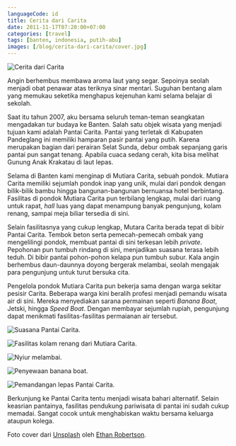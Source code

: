 ```yaml
---
languageCode: id
title: Cerita dari Carita
date: 2011-11-17T07:20:00+07:00
categories: [travel]
tags: [banten, indonesia, putih-abu]
images: [/blog/cerita-dari-carita/cover.jpg]
---
```

![Cerita dari Carita](cover.jpg)

Angin berhembus membawa aroma laut yang segar. Sepoinya seolah menjadi obat penawar atas teriknya sinar mentari. Suguhan bentang alam yang memukau seketika menghapus kejenuhan kami selama belajar di sekolah.

Saat itu tahun 2007, aku bersama seluruh teman-teman seangkatan mengadakan tur budaya ke Banten. Salah satu objek wisata yang menjadi tujuan kami adalah Pantai Carita. Pantai yang terletak di Kabupaten Pandeglang ini memiliki hamparan pasir pantai yang putih. Karena merupakan bagian dari perairan Selat Sunda, debur ombak sepanjang garis pantai pun sangat tenang. Apabila cuaca sedang cerah, kita bisa melihat Gunung Anak Krakatau di laut lepas.

Selama di Banten kami menginap di Mutiara Carita, sebuah pondok. Mutiara Carita memiliki sejumlah pondok inap yang unik, mulai dari pondok dengan bilik-bilik bambu hingga bangunan-bangunan bernuansa hotel berbintang. Fasilitas di pondok Mutiara Carita pun terbilang lengkap, mulai dari ruang untuk rapat, *hall* luas yang dapat menampung banyak pengunjung, kolam renang, sampai meja biliar tersedia di sini.

Selain fasilitasnya yang cukup lengkap, Mutara Carita berada tepat di bibir Pantai Carita. Tembok beton serta pemecah-pemecah ombak yang mengelilingi pondok, membuat pantai di sini terkesan lebih *private*. Pepohonan pun tumbuh rindang di sini, menjadikan suasana terasa lebih teduh. Di bibir pantai pohon-pohon kelapa pun tumbuh subur. Kala angin berhembus daun-daunnya doyong bergerak melambai, seolah mengajak para pengunjung untuk turut bersuka cita.

Pengelola pondok Mutiara Carita pun bekerja sama dengan warga sekitar pesisir Carita. Beberapa warga kini beralih profesi menjadi pemandu wisata air di sini. Mereka menyediakan sarana permainan seperti *Banana Boat*, Jetski, hingga *Speed Boat*. Dengan membayar sejumlah rupiah, pengunjung dapat menikmati fasilitas-fasilitas permaianan air tersebut.

![Suasana Pantai Carita.](01-pantai-carita-banten.jpg)

![Fasilitas kolam renang dari Mutiara Carita.](02-pondok-mutiara-carita.jpg)

![Nyiur melambai.](03-nyiur-melambai.jpg)

![Penyewaan banana boat.](04-pasukan-banana-boat.jpg)

![Pemandangan lepas Pantai Carita.](06-lepas-pantai-carita.jpg)

Berkunjung ke Pantai Carita tentu menjadi wisata bahari alternatif. Selain keasrian pantainya, fasilitas pendukung pariwisata di pantai ini sudah cukup memadai. Sangat cocok untuk menghabiskan waktu bersama keluarga ataupun kolega.

Foto cover dari [Unsplash](https://unsplash.com/photos/SYx3UCHZJlo) oleh [Ethan Robertson](https://unsplash.com/@ethanrobertson).

